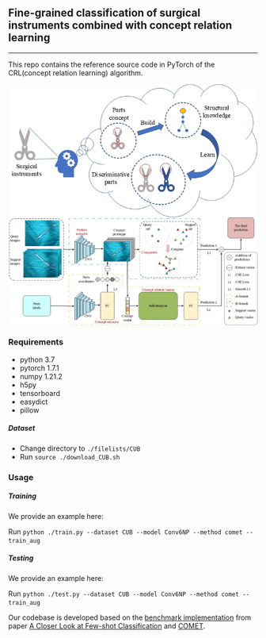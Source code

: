 ## Fine-grained classification of surgical instruments combined with concept relation learning

_________________

This repo contains the reference source code in PyTorch of the CRL(concept relation learning) algorithm.

<p align="center">
<img src="https://github.com/me714/CRL/blob/depth/image/figure2.jpg" width="1100" align="center">
<img src="https://github.com/me714/CRL/blob/depth/image/figure3.jpg" width="1100" align="center">
</p>


### Requirements
- python 3.7
- pytorch 1.7.1
- numpy 1.21.2
- h5py
- tensorboard
- easydict
- pillow

##### Dataset

* Change directory to `./filelists/CUB`
* Run `source ./download_CUB.sh`


### Usage

##### Training

We provide an example here:

Run
```python ./train.py --dataset CUB --model Conv6NP --method comet --train_aug```

##### Testing

We provide an example here:

Run
```python ./test.py --dataset CUB --model Conv6NP --method comet --train_aug```


Our codebase is developed based on the [benchmark implementation](https://github.com/wyharveychen/CloserLookFewShot) from paper [A Closer Look at Few-shot Classification](https://openreview.net/pdf?id=HkxLXnAcFQ) and [COMET](https://github.com/snap-stanford/comet).
